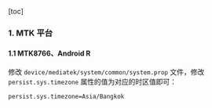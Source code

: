 [toc]

### 1. MTK 平台

#### 1.1 MTK8766、Android R

修改 `device/mediatek/system/common/system.prop` 文件，修改 `persist.sys.timezone` 属性的值为对应的时区值即可：

```properties
persist.sys.timezone=Asia/Bangkok
```

